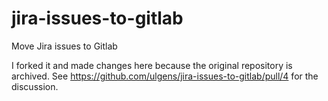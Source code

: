 # jira-issues-to-gitlab
Move Jira issues to Gitlab

I forked it and made changes here because the original repository is archived.
See https://github.com/ulgens/jira-issues-to-gitlab/pull/4 for the discussion.
